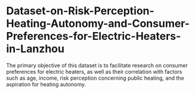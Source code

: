 # Dataset-on-Risk-Perception-Heating-Autonomy-and-Consumer-Preferences-for-Electric-Heaters-in-Lanzhou
The primary objective of this dataset is to facilitate research on consumer preferences for electric heaters, as well as their correlation with factors such as age, income, risk perception concerning public heating, and the aspiration for heating autonomy. 
